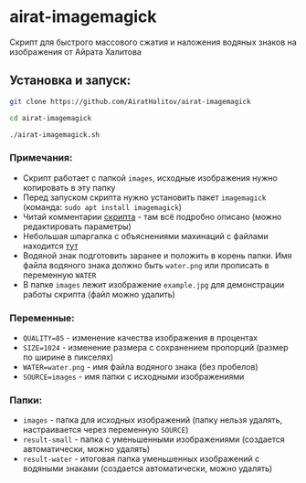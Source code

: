 # airat-imagemagick
Скрипт для быстрого массового сжатия и наложения водяных знаков на изображения от Айрата Халитова

## Установка и запуск:
```bash
git clone https://github.com/AiratHalitov/airat-imagemagick

cd airat-imagemagick

./airat-imagemagick.sh
```

### Примечания:
- Скрипт работает с папкой `images`, исходные изображения нужно копировать в эту папку
- Перед запуском скрипта нужно установить пакет `imagemagick` (команда: `sudo apt install imagemagick`)
- Читай комментарии [скрипта](https://github.com/AiratHalitov/airat-imagemagick/blob/main/airat-imagemagick.sh) - там всё подробно описано (можно редактировать параметры)
- Небольшая шпаргалка с объяснениями махинаций с файлами находится [тут](http://www.uamedwed.com/blog/linux/imagemagick-ili-kak-szhimat-izobrazheniya-v-os-linux.html)
- Водяной знак подготовить заранее и положить в корень папки. Имя файла водяного знака должно быть `water.png` или прописать в переменную `WATER`
- В папке `images` лежит изображение `example.jpg` для демонстрации работы скрипта (файл можно удалить)

### Переменные:
- `QUALITY=85` - изменение качества изображения в процентах
- `SIZE=1024` - изменение размера с сохранением пропорций (размер по ширине в пикселях)
- `WATER=water.png` - имя файла водяного знака (без пробелов)
- `SOURCE=images` - имя папки с исходными изображениями

### Папки:
- `images` - папка для исходных изображений (папку нельзя удалять, настраивается через переменную `SOURCE`)
- `result-small` - папка с уменьшенными изображениями (создается автоматически, можно удалять)
- `result-water` - итоговая папка уменьшенных изображений с водяными знаками (создается автоматически, можно удалять)
